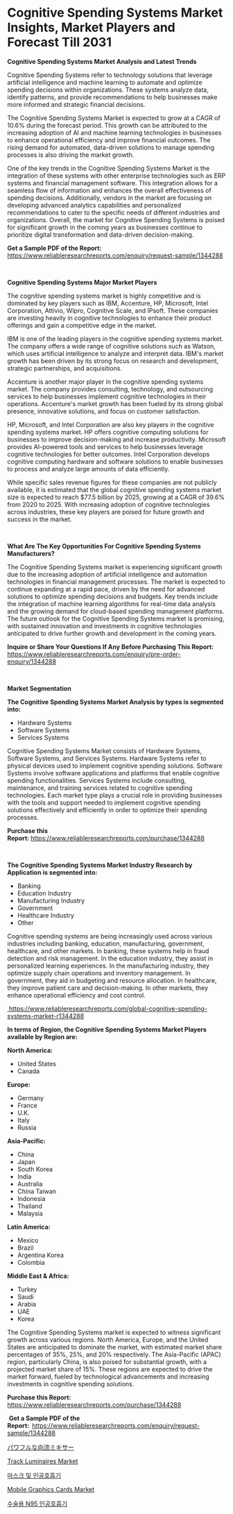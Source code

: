 <p><h1>Cognitive Spending Systems Market Insights, Market Players and Forecast Till 2031</h1></p><p><strong>Cognitive Spending Systems Market Analysis and Latest Trends</strong></p>
<p><p>Cognitive Spending Systems refer to technology solutions that leverage artificial intelligence and machine learning to automate and optimize spending decisions within organizations. These systems analyze data, identify patterns, and provide recommendations to help businesses make more informed and strategic financial decisions.</p><p>The Cognitive Spending Systems Market is expected to grow at a CAGR of 10.6% during the forecast period. This growth can be attributed to the increasing adoption of AI and machine learning technologies in businesses to enhance operational efficiency and improve financial outcomes. The rising demand for automated, data-driven solutions to manage spending processes is also driving the market growth.</p><p>One of the key trends in the Cognitive Spending Systems Market is the integration of these systems with other enterprise technologies such as ERP systems and financial management software. This integration allows for a seamless flow of information and enhances the overall effectiveness of spending decisions. Additionally, vendors in the market are focusing on developing advanced analytics capabilities and personalized recommendations to cater to the specific needs of different industries and organizations. Overall, the market for Cognitive Spending Systems is poised for significant growth in the coming years as businesses continue to prioritize digital transformation and data-driven decision-making.</p></p>
<p><strong>Get a Sample PDF of the Report:&nbsp;</strong> <a href="https://www.reliableresearchreports.com/enquiry/request-sample/1344288">https://www.reliableresearchreports.com/enquiry/request-sample/1344288</a></p>
<p>&nbsp;</p>
<p><strong>Cognitive Spending Systems Major Market Players</strong></p>
<p><p>The cognitive spending systems market is highly competitive and is dominated by key players such as IBM, Accenture, HP, Microsoft, Intel Corporation, Attivio, Wipro, Cognitive Scale, and IPsoft. These companies are investing heavily in cognitive technologies to enhance their product offerings and gain a competitive edge in the market.</p><p>IBM is one of the leading players in the cognitive spending systems market. The company offers a wide range of cognitive solutions such as Watson, which uses artificial intelligence to analyze and interpret data. IBM's market growth has been driven by its strong focus on research and development, strategic partnerships, and acquisitions.</p><p>Accenture is another major player in the cognitive spending systems market. The company provides consulting, technology, and outsourcing services to help businesses implement cognitive technologies in their operations. Accenture's market growth has been fueled by its strong global presence, innovative solutions, and focus on customer satisfaction.</p><p>HP, Microsoft, and Intel Corporation are also key players in the cognitive spending systems market. HP offers cognitive computing solutions for businesses to improve decision-making and increase productivity. Microsoft provides AI-powered tools and services to help businesses leverage cognitive technologies for better outcomes. Intel Corporation develops cognitive computing hardware and software solutions to enable businesses to process and analyze large amounts of data efficiently.</p><p>While specific sales revenue figures for these companies are not publicly available, it is estimated that the global cognitive spending systems market size is expected to reach $77.5 billion by 2025, growing at a CAGR of 39.6% from 2020 to 2025. With increasing adoption of cognitive technologies across industries, these key players are poised for future growth and success in the market.</p></p>
<p>&nbsp;</p>
<p><strong>What Are The Key Opportunities For Cognitive Spending Systems Manufacturers?</strong></p>
<p><p>The Cognitive Spending Systems market is experiencing significant growth due to the increasing adoption of artificial intelligence and automation technologies in financial management processes. The market is expected to continue expanding at a rapid pace, driven by the need for advanced solutions to optimize spending decisions and budgets. Key trends include the integration of machine learning algorithms for real-time data analysis and the growing demand for cloud-based spending management platforms. The future outlook for the Cognitive Spending Systems market is promising, with sustained innovation and investments in cognitive technologies anticipated to drive further growth and development in the coming years.</p></p>
<p><strong>Inquire or Share Your Questions If Any Before Purchasing This Report:</strong> <a href="https://www.reliableresearchreports.com/enquiry/pre-order-enquiry/1344288">https://www.reliableresearchreports.com/enquiry/pre-order-enquiry/1344288</a></p>
<p>&nbsp;</p>
<p><strong>Market Segmentation</strong></p>
<p><strong>The Cognitive Spending Systems Market Analysis by types is segmented into:</strong></p>
<p><ul><li>Hardware Systems</li><li>Software Systems</li><li>Services Systems</li></ul></p>
<p><p>Cognitive Spending Systems Market consists of Hardware Systems, Software Systems, and Services Systems. Hardware Systems refer to physical devices used to implement cognitive spending solutions. Software Systems involve software applications and platforms that enable cognitive spending functionalities. Services Systems include consulting, maintenance, and training services related to cognitive spending technologies. Each market type plays a crucial role in providing businesses with the tools and support needed to implement cognitive spending solutions effectively and efficiently in order to optimize their spending processes.</p></p>
<p><strong>Purchase this Report:&nbsp;</strong><a href="https://www.reliableresearchreports.com/purchase/1344288">https://www.reliableresearchreports.com/purchase/1344288</a></p>
<p>&nbsp;</p>
<p><strong>The Cognitive Spending Systems Market Industry Research by Application is segmented into:</strong></p>
<p><ul><li>Banking</li><li>Education Industry</li><li>Manufacturing Industry</li><li>Government</li><li>Healthcare Industry</li><li>Other</li></ul></p>
<p><p>Cognitive spending systems are being increasingly used across various industries including banking, education, manufacturing, government, healthcare, and other markets. In banking, these systems help in fraud detection and risk management. In the education industry, they assist in personalized learning experiences. In the manufacturing industry, they optimize supply chain operations and inventory management. In government, they aid in budgeting and resource allocation. In healthcare, they improve patient care and decision-making. In other markets, they enhance operational efficiency and cost control.</p></p>
<p><a href="https://www.reliableresearchreports.com/global-cognitive-spending-systems-market-r1344288">&nbsp;https://www.reliableresearchreports.com/global-cognitive-spending-systems-market-r1344288</a></p>
<p><strong>In terms of Region, the Cognitive Spending Systems Market Players available by Region are:</strong></p>
<p>
    <p> <strong> North America: </strong>
        <ul>
            <li>United States</li>
            <li>Canada</li>
        </ul>
        </p> 
    <p> <strong> Europe: </strong>
        <ul>
            <li>Germany</li>
            <li>France</li>
            <li>U.K.</li>
            <li>Italy</li>
            <li>Russia</li>
        </ul>
        </p> 
    <p> <strong> Asia-Pacific: </strong>
        <ul>
            <li>China</li>
            <li>Japan</li>
            <li>South Korea</li>
            <li>India</li>
            <li>Australia</li>
            <li>China Taiwan</li>
            <li>Indonesia</li>
            <li>Thailand</li>
            <li>Malaysia</li>
        </ul>
        </p> 
    <p> <strong> Latin America: </strong>
        <ul>
            <li>Mexico</li>
            <li>Brazil</li>
            <li>Argentina Korea</li>
            <li>Colombia</li>
        </ul>
        </p> 
    <p> <strong> Middle East & Africa: </strong>
        <ul>
            <li>Turkey</li>
            <li>Saudi</li>
            <li>Arabia</li>
            <li>UAE</li>
            <li>Korea</li>
        </ul>
    </p>
    </p>
<p><p>The Cognitive Spending Systems market is expected to witness significant growth across various regions. North America, Europe, and the United States are anticipated to dominate the market, with estimated market share percentages of 35%, 25%, and 20% respectively. The Asia-Pacific (APAC) region, particularly China, is also poised for substantial growth, with a projected market share of 15%. These regions are expected to drive the market forward, fueled by technological advancements and increasing investments in cognitive spending solutions.</p></p>
<p><strong>Purchase this Report: </strong><a href="https://www.reliableresearchreports.com/purchase/1344288">https://www.reliableresearchreports.com/purchase/1344288</a></p>
<p>&nbsp;<strong>Get a Sample PDF of the Report:&nbsp;&nbsp;</strong><a href="https://www.reliableresearchreports.com/enquiry/request-sample/1344288">https://www.reliableresearchreports.com/enquiry/request-sample/1344288</a></p>
<p><strong></strong></p>
<p><p><a href="https://github.com/DemarcusKuhlman/Market-Research-Report-List-1/blob/main/905715599904.md">パワフルな向流ミキサー</a></p><p><a href="https://issuu.com/reportprime-2/docs/track-luminaires-market-size-2030.pptx">Track Luminaires Market</a></p><p><a href="https://github.com/jntpkh496620/Market-Research-Report-List-2/blob/main/455113391257.md">마스크 및 인공호흡기</a></p><p><a href="https://issuu.com/reportprime-2/docs/mobile-graphics-cards-market-size-2030.pptx">Mobile Graphics Cards Market</a></p><p><a href="https://github.com/vsoq0zknh59/Market-Research-Report-List-2/blob/main/243845991258.md">수술용 N95 인공호흡기</a></p></p>